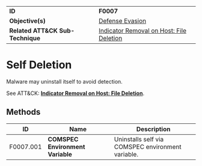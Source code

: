 |||
|---------|------------------------|
|**ID**|**F0007**|
|**Objective(s)**| [Defense Evasion](https://github.com/MBCProject/mbc-beta/tree/master/defense-evasion)|
|**Related ATT&CK Sub-Technique**|[Indicator Removal on Host: File Deletion](https://attack.mitre.org/techniques/T1070/004/)|


Self Deletion
=============
Malware may uninstall itself to avoid detection. 

See ATT&CK: [**Indicator Removal on Host: File Deletion**](https://attack.mitre.org/techniques/T1070/004/).

Methods
-------
|ID|Name|Description|
|-----------------------------|--------|-----------------------------|
|F0007.001|**COMSPEC Environment Variable**|Uninstalls self via COMSPEC environment variable.|

